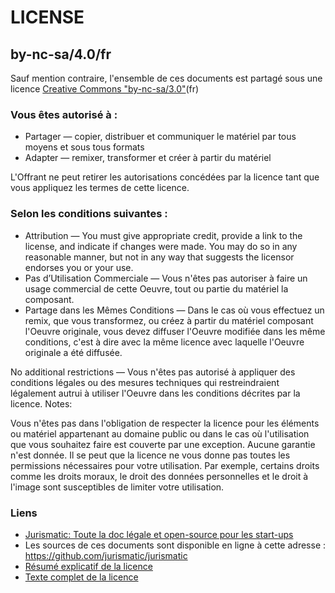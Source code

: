 # LICENSE

## by-nc-sa/4.0/fr

Sauf mention contraire, l'ensemble de ces documents est partagé sous une licence [Creative Commons "by-nc-sa/3.0"](https://creativecommons.org/licenses/by-nc-sa/3.0/fr/)(fr)

### Vous êtes autorisé à :

- Partager — copier, distribuer et communiquer le matériel par tous moyens et sous tous formats
- Adapter — remixer, transformer et créer à partir du matériel

L'Offrant ne peut retirer les autorisations concédées par la licence tant que vous appliquez les termes de cette licence.

### Selon les conditions suivantes :

- Attribution — You must give appropriate credit, provide a link to the license, and indicate if changes were made. You may do so in any reasonable manner, but not in any way that suggests the licensor endorses you or your use.
- Pas d’Utilisation Commerciale — Vous n'êtes pas autoriser à faire un usage commercial de cette Oeuvre, tout ou partie du matériel la composant.
- Partage dans les Mêmes Conditions — Dans le cas où vous effectuez un remix, que vous transformez, ou créez à partir du matériel composant l'Oeuvre originale, vous devez diffuser l'Oeuvre modifiée dans les même conditions, c'est à dire avec la même licence avec laquelle l'Oeuvre originale a été diffusée.

No additional restrictions — Vous n'êtes pas autorisé à appliquer des conditions légales ou des mesures techniques qui restreindraient légalement autrui à utiliser l'Oeuvre dans les conditions décrites par la licence.
Notes:

Vous n'êtes pas dans l'obligation de respecter la licence pour les éléments ou matériel appartenant au domaine public ou dans le cas où l'utilisation que vous souhaitez faire est couverte par une exception.
Aucune garantie n'est donnée. Il se peut que la licence ne vous donne pas toutes les permissions nécessaires pour votre utilisation. Par exemple, certains droits comme les droits moraux, le droit des données personnelles et le droit à l'image sont susceptibles de limiter votre utilisation.


### Liens 

- [Jurismatic: Toute la doc légale et open-source pour les start-ups](http://www.jurismatic.com)
- Les sources de ces documents sont disponible en ligne à cette adresse : https://github.com/jurismatic/jurismatic
- [Résumé explicatif de la licence](https://creativecommons.org/licenses/by-nc-sa/3.0/fr/)
- [Texte complet de la licence](https://creativecommons.org/licenses/by-nc-sa/3.0/fr/legalcode)
